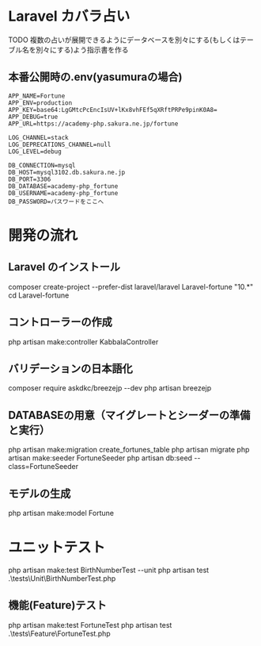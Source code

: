 # Laravel カバラ占い

TODO 複数の占いが展開できるようにデータベースを別々にする(もしくはテーブル名を別々にする)よう指示書を作る

## 本番公開時の.env(yasumuraの場合)

```
APP_NAME=Fortune
APP_ENV=production
APP_KEY=base64:LgGMtcPcEncIsUV+lKx8vhFEf5qXRftPRPe9pinK0A8=
APP_DEBUG=true
APP_URL=https://academy-php.sakura.ne.jp/fortune

LOG_CHANNEL=stack
LOG_DEPRECATIONS_CHANNEL=null
LOG_LEVEL=debug

DB_CONNECTION=mysql
DB_HOST=mysql3102.db.sakura.ne.jp
DB_PORT=3306
DB_DATABASE=academy-php_fortune
DB_USERNAME=academy-php_fortune
DB_PASSWORD=パスワードをここへ
```

# 開発の流れ

## Laravel のインストール
composer create-project --prefer-dist laravel/laravel Laravel-fortune "10.*"
cd Laravel-fortune

## コントローラーの作成
php artisan make:controller KabbalaController

## バリデーションの日本語化
composer require askdkc/breezejp --dev
php artisan breezejp

## DATABASEの用意（マイグレートとシーダーの準備と実行）
php artisan make:migration create_fortunes_table 
php artisan migrate
php artisan make:seeder FortuneSeeder
php artisan db:seed --class=FortuneSeeder

## モデルの生成
php artisan make:model Fortune 

# ユニットテスト
php artisan make:test BirthNumberTest --unit
php artisan test .\tests\Unit\BirthNumberTest.php

## 機能(Feature)テスト
php artisan make:test FortuneTest
php artisan test .\tests\Feature\FortuneTest.php 

